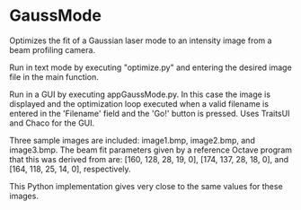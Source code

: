 # GaussMode
Optimizes the fit of a Gaussian laser mode to an intensity image from a beam profiling camera.

Run in text mode by executing "optimize.py" and entering the desired image file in the main function.

Run in a GUI by executing appGaussMode.py. In this case the image is displayed and the optimization loop executed when a valid filename is entered in the 'Filename' field and the 'Go!' button is pressed.
Uses TraitsUI and Chaco for the GUI.

Three sample images are included: image1.bmp, image2.bmp, and image3.bmp. The beam fit parameters given by a reference Octave program that this was derived from are: [160, 128, 28, 19, 0], [174, 137, 28, 18, 0], and [164, 118, 25, 14, 0], respectively.

This Python implementation gives very close to the same values for these images.

